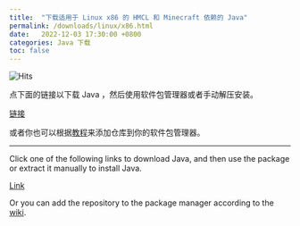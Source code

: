 ```yaml
---
title:  "下载适用于 Linux x86 的 HMCL 和 Minecraft 依赖的 Java"
permalink: /downloads/linux/x86.html
date:   2022-12-03 17:30:00 +0800
categories: Java 下载
toc: false
---
```


![Hits](https://hits.seeyoufarm.com/api/count/incr/badge.svg?url=https%3A%2F%2Fdocs.hmcl.net%2Fdownloads%2Flinux%2Fx86.html&count_bg=%233E4245&title_bg=%233E4245&icon=&icon_color=%23E7E7E7&title=%F0%9F%91%80&edge_flat=false)

点下面的链接以下载 Java ，然后使用软件包管理器或者手动解压安装。

[链接](https://bell-sw.com/pages/downloads/?version=java-17&os=linux&package=jre&bitness=32&architecture=x86#:~:text=All%20versions)

或者你也可以根据[教程](https://bell-sw.com/pages/repositories/)来添加仓库到你的软件包管理器。

---

Click one of the following links to download Java, and then use the package or extract it manually to install Java.

[Link](https://bell-sw.com/pages/downloads/?version=java-17&os=linux&package=jre&bitness=32&architecture=x86#:~:text=All%20versions)

Or you can add the repository to the package manager according to the [wiki](https://bell-sw.com/pages/repositories/).